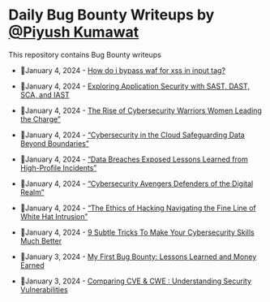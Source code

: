 # Daily Bug Bounty Writeups by [@Piyush Kumawat](https://twitter.com/piyush_supiy) 
This repository contains Bug Bounty writeups

<!-- BLOG-POST-LIST:START -->
 - 💯January 4, 2024 - [How do i bypass waf for xss in input tag?](https://medium.com/@lyltvip/how-do-i-bypass-waf-for-xss-in-input-tag-2adcdc1b7e25?source=rss------bug_bounty-5) 

 - 💯January 4, 2024 - [Exploring Application Security with SAST, DAST, SCA, and IAST](https://securitycipher.medium.com/exploring-application-security-with-sast-dast-sca-and-iast-95b27043d9fd?source=rss------bug_bounty-5) 

 - 💯January 4, 2024 - [The Rise of Cybersecurity Warriors Women Leading the Charge”](https://medium.com/@Land2Cyber/the-rise-of-cybersecurity-warriors-women-leading-the-charge-aa4c6085ce03?source=rss------bug_bounty-5) 

 - 💯January 4, 2024 - [“Cybersecurity in the Cloud Safeguarding Data Beyond Boundaries”](https://medium.com/@Land2Cyber/cybersecurity-in-the-cloud-safeguarding-data-beyond-boundaries-b4a2ab59295b?source=rss------bug_bounty-5) 

 - 💯January 4, 2024 - [“Data Breaches Exposed Lessons Learned from High-Profile Incidents”](https://medium.com/@Land2Cyber/data-breaches-exposed-lessons-learned-from-high-profile-incidents-c8f67cc1b745?source=rss------bug_bounty-5) 

 - 💯January 4, 2024 - [“Cybersecurity Avengers Defenders of the Digital Realm”](https://medium.com/@Land2Cyber/cybersecurity-avengers-defenders-of-the-digital-realm-f6df956e35ea?source=rss------bug_bounty-5) 

 - 💯January 4, 2024 - [“The Ethics of Hacking Navigating the Fine Line of White Hat Intrusion”](https://medium.com/@Land2Cyber/the-ethics-of-hacking-navigating-the-fine-line-of-white-hat-intrusion-1af03355b319?source=rss------bug_bounty-5) 

 - 💯January 4, 2024 - [9 Subtle Tricks To Make Your Cybersecurity Skills Much Better](https://medium.com/@paritoshblogs/9-subtle-tricks-to-make-your-cybersecurity-skills-much-better-4f7e48b3fd57?source=rss------bug_bounty-5) 

 - 💯January 3, 2024 - [My First Bug Bounty: Lessons Learned and Money Earned](https://medium.com/@georgeppmc/my-first-bug-bounty-lessons-learned-and-money-earned-d6fc31744621?source=rss------bug_bounty-5) 

 - 💯January 3, 2024 - [Comparing CVE &amp; CWE : Understanding Security Vulnerabilities](https://medium.com/@zouhairelgarouni/comparing-cve-cwe-understanding-security-vulnerabilities-84442ab1e0e7?source=rss------bug_bounty-5) 
<!-- BLOG-POST-LIST:END -->
